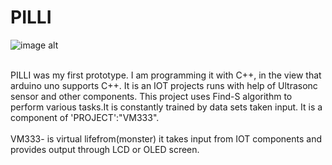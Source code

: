 # PILLI 
![image alt](https://github.com/P1ttadu/vm333/blob/main/download.jpg?raw=true)

<br>PILLI was my first prototype. I am programming it with C++, in the view that arduino uno supports C++. It is an IOT projects runs with help of Ultrasonc sensor and other components. This project uses Find-S algorithm to perform various tasks.It is constantly trained by data sets taken input. It is a component of 'PROJECT':"VM333".
<br>
<br> VM333- is virtual lifefrom(monster) it takes input from IOT components and provides output through LCD or OLED screen.
